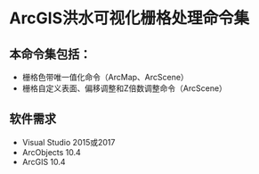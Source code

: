 # ArcGIS洪水可视化栅格处理命令集
## 本命令集包括：
- 栅格色带唯一值化命令（ArcMap、ArcScene）<br>
- 栅格自定义表面、偏移调整和Z倍数调整命令（ArcScene）

## 软件需求
- Visual Studio 2015或2017<br>
- ArcObjects 10.4<br>
- ArcGIS 10.4<br>

